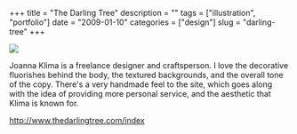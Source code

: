 +++
title = "The Darling Tree"
description = ""
tags = ["illustration", "portfolio"]
date = "2009-01-10"
categories = ["design"]
slug = "darling-tree"
+++




  <div id="screens-thumbs" class="clearfix">
    <div class="txt-center" id="design-submission"><a href="http://www.thedarlingtree.com/index"><img id='bluga-thumbnail-1440' class='bluga-thumbnail large' src='/media/bluga/
wt4969092e900a5_0.jpg'/></a></div>  
  </div>   
<p>Joanna Klima is a freelance designer and craftsperson. I love the decorative fluorishes behind the body, the textured backgrounds, and the overall tone of the copy. There's a very handmade feel to the site, which goes along with the idea of providing more personal service, and the aesthetic that Klima is known for.</p>
<p><a href="http://www.thedarlingtree.com/index">http://www.thedarlingtree.com/index</a></p>
